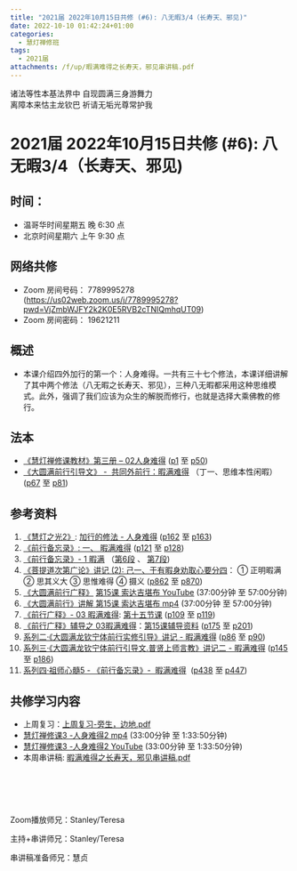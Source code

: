 ```yaml
---
title: "2021届 2022年10月15日共修 (#6): 八无暇3/4（长寿天、邪见)"
date: 2022-10-10 01:42:24+01:00
categories:
  - 慧灯禅修班
tags:
  - 2021届
attachments: /f/up/暇满难得之长寿天，邪见串讲稿.pdf
---
```

<!--StartFragment-->

诸法等性本基法界中 自现圆满三身游舞力\
离障本来怙主龙钦巴 祈请无垢光尊常护我

# 2021届 2022年10月15日共修 (#6): 八无暇3/4（长寿天、邪见)

## 时间：

* 温哥华时间星期五 晚 6:30 点
* 北京时间星期六 上午 9:30 点

## 网络共修

* Zoom 房间号码： 7789995278 (<https://us02web.zoom.us/j/7789995278?pwd=VjZmbWJFY2k2K0E5RVB2cTNIQmhqUT09>)
* Zoom 房间密码： 19621211

## 概述

* 本课介绍四外加行的第一个：人身难得。一共有三十七个修法，本课详细讲解了其中两个修法（八无暇之长寿天、邪见），三种八无暇都采用这种思维模式。此外，强调了我们应该为众生的解脱而修行，也就是选择大乘佛教的修行。

## 法本

* [](https://huidengchanxiu.net/refs/qxbwl/qxxl4-01xm)[《](https://huidengchanxiu.net/refs/qxgs/qxgs-03xm)[](https://huidengchanxiu.net/books/dymqx/#%E4%B8%80%E6%9A%87%E6%BB%A1%E9%9A%BE%E5%BE%97)[慧灯禅修课教材](https://huidengchanxiu.net/books/b3/3-02)[》](https://huidengchanxiu.net/books/dymqx/#%E4%B8%80%E6%9A%87%E6%BB%A1%E9%9A%BE%E5%BE%97)[第三册 – 02人身难得](https://huidengchanxiu.net/books/b3/3-02) ([p1](https://huidengchanxiu.net/books/b3/3-02#p1) 至 [p50](https://huidengchanxiu.net/books/b3/3-02#p50))
* [《](https://huidengchanxiu.net/refs/qxgs/qxgs-03xm)[大圆满前行引导文》 -  共同外前行：暇满难得](https://huidengchanxiu.net/books/dymqx/#%E4%B8%80%E6%9A%87%E6%BB%A1%E9%9A%BE%E5%BE%97) （丁一、思维本性闲暇）([p67](https://huidengchanxiu.net/books/dymqx/#p67) 至 [p81](https://huidengchanxiu.net/books/dymqx/#p81))

## 参考资料

1. [《慧灯之光2》](https://huidengchanxiu.net/refs/hdzg/02): [加行的修法 - 人身难得](https://huidengchanxiu.net/refs/hdzg/02#%E5%8A%A0%E8%A1%8C%E7%9A%84%E4%BF%AE%E6%B3%95------%E4%BA%BA%E8%BA%AB%E9%9A%BE%E5%BE%97) ([p162](https://huidengchanxiu.net/refs/hdzg/02/#p162) 至 [p163](https://huidengchanxiu.net/refs/hdzg/02/#p163))
2. [《前行备忘录》: 一、 暇满难得](https://huidengchanxiu.net/refs/qxbwl/#%E4%B8%80-%E6%9A%87%E6%BB%A1%E9%9A%BE%E5%BE%97) ([p121](https://huidengchanxiu.net/refs/qxbwl/#p121) 至 [p128](https://huidengchanxiu.net/refs/qxbwl/#p128))
3. [《前行备忘录》- 1 暇满](https://huidengchanxiu.net/refs/qxbwl/qxxl4-01xm) （[](https://huidengchanxiu.net/refs/qxbwl/qxxl4-01xm/#6)[第6段](https://huidengchanxiu.net/refs/qxbwl/qxxl4-01xm/#6) 、 [第7段](https://huidengchanxiu.net/refs/qxbwl/qxxl4-01xm/#7)[](https://huidengchanxiu.net/refs/qxbwl/qxxl4-01xm/#6))
4. [《菩提道次第广论》讲记 (2): 己一、于有暇身劝取心要分四](https://huidengchanxiu.net/refs/ptdcdgl/2#%E5%B7%B1%E4%B8%80%E4%BA%8E%E6%9C%89%E6%9A%87%E8%BA%AB%E5%8A%9D%E5%8F%96%E5%BF%83%E8%A6%81%E5%88%86%E5%9B%9B--%E6%AD%A3%E6%98%8E%E6%9A%87%E6%BB%A1--%E6%80%9D%E5%85%B6%E4%B9%89%E5%A4%A7--%E6%80%9D%E6%83%9F%E9%9A%BE%E5%BE%97--%E6%91%84%E4%B9%89)： ① 正明暇满 ② 思其义大 ③ 思惟难得 ④ 摄义 ([p862](https://huidengchanxiu.net/refs/ptdcdgl/2/#p862) 至 [p870](https://huidengchanxiu.net/refs/ptdcdgl/2/#p870))
5. [](https://huidengchanxiu.net/refs/ptdcdgl/2#%E5%B7%B1%E4%B8%80%E4%BA%8E%E6%9C%89%E6%9A%87%E8%BA%AB%E5%8A%9D%E5%8F%96%E5%BF%83%E8%A6%81%E5%88%86%E5%9B%9B--%E6%AD%A3%E6%98%8E%E6%9A%87%E6%BB%A1--%E6%80%9D%E5%85%B6%E4%B9%89%E5%A4%A7--%E6%80%9D%E6%83%9F%E9%9A%BE%E5%BE%97--%E6%91%84%E4%B9%89)[《](https://www.youtube.com/watch?v=zUToyRhqtso)[大圆满前行广释](https://www.youtube.com/watch?v=zUToyRhqtso)[》](https://www.youtube.com/watch?v=zUToyRhqtso) [第15课 索达吉堪布 YouTube](https://www.youtube.com/watch?v=zUToyRhqtso) (37:00分钟 至 57:00分钟)
6. [《大圆满前行》讲解 第15课 索达吉堪布 mp4](http://huidengchanxiu.net/jmy/007-%e5%a4%a7%e5%9c%86%e6%bb%a1%e5%89%8d%e8%a1%8c%e5%b9%bf%e9%87%8a/007-%e5%89%8d%e8%a1%8c%e5%b9%bf%e9%87%8a%e8%a7%86%e9%a2%91/%e3%80%8a%e5%a4%a7%e5%9c%86%e6%bb%a1%e5%89%8d%e8%a1%8c%e3%80%8b%e8%ae%b2%e8%a7%a3%e7%ac%ac15%e8%af%be.mp4) (37:00分钟 至 57:00分钟)
7. [《前行广释》- 03 暇满难得](https://huidengchanxiu.net/refs/qxgs/qxgs-03xm): [第十五节课](https://huidengchanxiu.net/refs/qxgs/qxgs-03xm/#%E7%AC%AC%E5%8D%81%E4%BA%94%E8%8A%82%E8%AF%BE) ([p109](https://huidengchanxiu.net/refs/qxgs/qxgs-03xm/#p109) 至 [p119](https://huidengchanxiu.net/refs/qxgs/qxgs-03xm/#p119))
8. [《前行广释》辅导之 03暇满难得](https://huidengchanxiu.net/refs/qxgs/fudao/qxgsfd-03xm)：[第15课辅导资料](https://huidengchanxiu.net/refs/qxgs/fudao/qxgsfd-03xm#%E5%89%8D%E8%A1%8C%E5%B9%BF%E9%87%8A%E7%AC%AC15%E8%AF%BE%E8%BE%85%E5%AF%BC%E8%B5%84%E6%96%99) ([p175](https://huidengchanxiu.net/refs/qxgs/fudao/qxgsfd-03xm/#p175) 至 [p201](https://huidengchanxiu.net/refs/qxgs/fudao/qxgsfd-03xm/#p201))[](https://huidengchanxiu.net/refs/xmfw/s2-sxyd1-xmnd)
9. [系列二·《大圆满龙钦宁体前行实修引导》讲记 - 暇满难得](https://huidengchanxiu.net/refs/xmfw/s2-sxyd1-xmnd) ([p86](https://huidengchanxiu.net/refs/xmfw/s2-sxyd1-xmnd/#p86) 至 [p90](https://huidengchanxiu.net/refs/xmfw/s2-sxyd1-xmnd#p90))
10. [系列三·《大圆满龙钦宁体前行引导文.普贤上师言教》讲记二 - 暇满难得](https://huidengchanxiu.net/refs/xmfw/s3-ydw2-xmnd) ([p145](https://huidengchanxiu.net/refs/xmfw/s3-ydw2-xmnd/#p145) 至 [p186](https://huidengchanxiu.net/refs/xmfw/s3-ydw2-xmnd/#p186))
11. [系列四·祖师心髓5 - 《前行备忘录》-  暇满难得](https://huidengchanxiu.net/refs/xmfw/s4-zsxs5-qxbwl-xmnd)  ([p438](https://huidengchanxiu.net/refs/xmfw/s4-zsxs5-qxbwl-xmnd/#p438) 至 [p447](https://huidengchanxiu.net/refs/xmfw/s4-zsxs5-qxbwl-xmnd/#p447))

## **共修学习内容**

* 上周复习：[上周复习-旁生，边地.pdf](/f/up/上周复习-旁生，边地.pdf)
* [慧灯禅修课3 -人身难得2 mp4](http://huidengchanxiu.net/jmy/%e6%85%a7%e7%81%af%e7%a6%85%e4%bf%ae%e8%af%be/%e6%85%a7%e7%81%af%e7%a6%85%e4%bf%ae%e8%af%be%e7%ac%ac%e4%b8%89%e5%86%8c/02-2%20%e6%85%a7%e7%81%af%e7%a6%85%e4%bf%ae%e8%af%be3%20%e4%ba%ba%e8%ba%ab%e9%9a%be%e5%be%972.mp4) (33:00分钟 至 1:33:50分钟)
* [慧灯禅修课3 -人身难得2 YouTube](https://www.youtube.com/watch?v=ZVyTU_tYMWw&list=PLQU9iXcMduTfoo8rKZhj69k-OOas8C1Of&index=3) (33:00分钟 至 1:33:50分钟)
* 本周串讲稿: [暇满难得之长寿天，邪见串讲稿.pdf](/f/up/暇满难得之长寿天，邪见串讲稿.pdf)

#   

Zoom播放师兄：Stanley/Teresa

主持+串讲师兄：Stanley/Teresa

串讲稿准备师兄：慧贞

<!--EndFragment-->